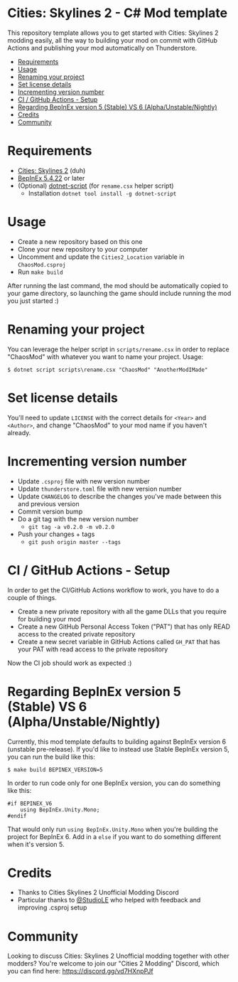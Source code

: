 ﻿# Cities: Skylines 2 - C# Mod template

This repository template allows you to get started with Cities: Skylines 2 modding easily, all the way to building your mod on commit with GitHub Actions and publishing your mod automatically on Thunderstore.

- [Requirements](#requirements)
- [Usage](#usage)
- [Renaming your project](#renaming-your-project)
- [Set license details](#set-license-details)
- [Incrementing version number](#incrementing-version-number)
- [CI / GitHub Actions - Setup](#ci-github-actions-setup)
- [Regarding BepInEx version 5 (Stable) VS 6 (Alpha/Unstable/Nightly)](#regarding-bepinex-version-5-stable-vs-6-alphaunstablenightly)
- [Credits](#credits)
- [Community](#community)

# Requirements

- [Cities: Skylines 2](https://store.steampowered.com/app/949230/Cities_Skylines_II/) (duh)
- [BepInEx 5.4.22](https://github.com/BepInEx/BepInEx/releases) or later
- (Optional) [dotnet-script](https://github.com/dotnet-script/dotnet-script) (for `rename.csx` helper script)
    - Installation `dotnet tool install -g dotnet-script`

# Usage

- Create a new repository based on this one
- Clone your new repository to your computer
- Uncomment and update the `Cities2_Location` variable in `ChaosMod.csproj`
- Run `make build`

After running the last command, the mod should be automatically copied to your game directory,
so launching the game should include running the mod you just started :)

# Renaming your project

You can leverage the helper script in `scripts/rename.csx` in order to replace "ChaosMod" with whatever you want to name your project. Usage:

```
$ dotnet script scripts\rename.csx "ChaosMod" "AnotherModIMade"
```

# Set license details

You'll need to update `LICENSE` with the correct details for `<Year>` and `<Author>`, and change "ChaosMod" to your mod name if you haven't already.

# Incrementing version number

- Update `.csproj` file with new version number
- Update `thunderstore.toml` file with new version number
- Update `CHANGELOG` to describe the changes you've made between this and previous version
- Commit version bump
- Do a git tag with the new version number
    - `git tag -a v0.2.0 -m v0.2.0`
- Push your changes + tags
    - `git push origin master --tags`

# CI / GitHub Actions - Setup

In order to get the CI/GitHub Actions workflow to work, you have to do a couple of things.

- Create a new private repository with all the game DLLs that you require for building your mod
- Create a new GitHub Personal Access Token ("PAT") that has only READ access to the created private repository
- Create a new secret variable in GitHub Actions called `GH_PAT` that has your PAT with read access to the private repository

Now the CI job should work as expected :)

# Regarding BepInEx version 5 (Stable) VS 6 (Alpha/Unstable/Nightly)

Currently, this mod template defaults to building against BepInEx version 6 (unstable pre-release). If you'd like to instead use Stable BepInEx version 5, you can run the build like this:

```
$ make build BEPINEX_VERSION=5
```

In order to run code only for one BepInEx version, you can do something like this:

```
#if BEPINEX_V6
    using BepInEx.Unity.Mono;
#endif
```

That would only run `using BepInEx.Unity.Mono` when you're building the project for BepInEx 6. Add in a `else` if you want to do something different when it's version 5.

# Credits

- Thanks to Cities Skylines 2 Unofficial Modding Discord
- Particular thanks to [@StudioLE](https://github.com/StudioLE) who helped with feedback and improving .csproj setup

# Community

Looking to discuss Cities: Skylines 2 Unofficial modding together with other modders? You're welcome to join our "Cities 2 Modding" Discord, which you can find here: https://discord.gg/vd7HXnpPJf
